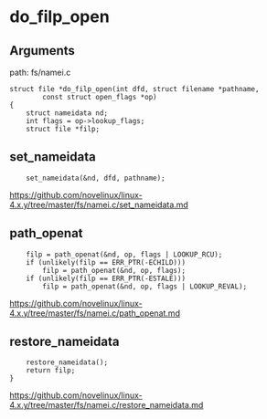 do_filp_open
========================================

Arguments
----------------------------------------

path: fs/namei.c
```
struct file *do_filp_open(int dfd, struct filename *pathname,
        const struct open_flags *op)
{
    struct nameidata nd;
    int flags = op->lookup_flags;
    struct file *filp;
```

set_nameidata
----------------------------------------

```
    set_nameidata(&nd, dfd, pathname);
```

https://github.com/novelinux/linux-4.x.y/tree/master/fs/namei.c/set_nameidata.md

path_openat
----------------------------------------

```
    filp = path_openat(&nd, op, flags | LOOKUP_RCU);
    if (unlikely(filp == ERR_PTR(-ECHILD)))
        filp = path_openat(&nd, op, flags);
    if (unlikely(filp == ERR_PTR(-ESTALE)))
        filp = path_openat(&nd, op, flags | LOOKUP_REVAL);
```

https://github.com/novelinux/linux-4.x.y/tree/master/fs/namei.c/path_openat.md

restore_nameidata
----------------------------------------

```
    restore_nameidata();
    return filp;
}
```

https://github.com/novelinux/linux-4.x.y/tree/master/fs/namei.c/restore_nameidata.md
